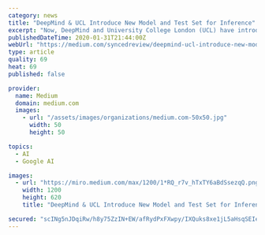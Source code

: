 ```yaml
---
category: news
title: "DeepMind & UCL Introduce New Model and Test Set for Inference"
excerpt: "Now, DeepMind and University College London (UCL) have introduced a new deep network called MEMO which matches SOTA results on Facebook’s bAbI dataset for testing text understanding and ..."
publishedDateTime: 2020-01-31T21:44:00Z
webUrl: "https://medium.com/syncedreview/deepmind-ucl-introduce-new-model-and-test-set-for-inference-582d9446e66e"
type: article
quality: 69
heat: 69
published: false

provider:
  name: Medium
  domain: medium.com
  images:
    - url: "/assets/images/organizations/medium.com-50x50.jpg"
      width: 50
      height: 50

topics:
  - AI
  - Google AI

images:
  - url: "https://miro.medium.com/max/1200/1*RQ_r7v_hTxTY6aBdSsezqQ.png"
    width: 1200
    height: 620
    title: "DeepMind & UCL Introduce New Model and Test Set for Inference"

secured: "scINg5nJDqiRw/h8y75ZzIN+EW/afRydPxFXwpy/IXQuks8xe1jL5aHsqSEIeu7S5FUT++iBbUHnL4an+9cwYE7gGVUDS2uhxM2swes+o8S+1As1V6hMfxhit3ajS9/kSTO5ZfyX4bcITu9qa7DX9RLnb9BA6HC/3B4j4+0cXBjw3l2NsegbK9csh2urW0VLGztTxsUvbR+wyPUtHB+QrF41hkZ/7VgZTT4m8VgiJDORYHiu1Ut9W1JGSCTDUe2TmgkGRYe+aBJCR/J3jDlJvt561Zja8pFM9Ac3o6OglKCpa2nCbKoGJr3ztgjDtmMU;OyF3OPUlThPrK+ghS270aw=="
---
```


